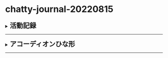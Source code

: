 # chatty-journal-20220815
<details>
<summary><h2 style="display:inline">活動記録</h2></summary>
 <h3>実績記録と今後の目標設定など</h3>
 <ol>
  <li>corsの理解を深める<br>
  <a href='https://qiita.com/tomoyukilabs/items/81698edd5812ff6acb34'>この記事</a>がとても参考になった。<br>WebAPIを利用して情報をゲットしたいとき、ブラウザのアドレスバーに直接urlを入力してアクセスするとうまく情報が返ってくるのに、プログラムで自動的にゲットして返り値を利用するというコードを書いても「corsルール」に抵触してうまくいかない。<br>今日はこの問題を何とか解決するために学習した。（未解決：取り組み中）
   <ul>
  <li>Chromの開発ツールでnetworkがすごく便利なのが分かった</li>
  <li>ブラウザのキャッシュ機能により解析が阻害される場合があるので要注意</li>
   <li>開発ツールを開いた状態でCtrl+F5を押下することによりキャッシュを削除できる</li>
 </ul>
  </li>
  <li>Vscode拡張機能「RapidAPI」を削除した
  <br>webAPI関係の作業をするときは有名なデスクトップアプリ「RapidAPI」を使っていたが、Vscodeの拡張機能で代替できれば便利かなと思い、しばらく試してみたが、時々サインインをしつこく求めるなどかえって使いにくいことを判明できたので、削除した。下記の工程においてはVscodeとは独立したアプリの方が使いやすいと思う
  <ul>
  <li>パラメーターを設定してAPIを叩く</li>
  <li>レスポンスを確認して問題があればパラメータを再設定する</li>
  <li>問題もな設定が確認できたら、希望の言語でサンプルコードを生成する</li>
  <li>サンプルコードをVscodeのソースコードに反映する</li>
 </ul>

  
  </li>
 </ol>
</details>

<hr/>
<details>
<summary><h2 style="display:inline">アコーディオンひな形</h2></summary>
 <h3>タイトル</h3>
 <ol>
  <li>番号付きリスト</li>
  <li></li>
 </ol>
 <ul>
  <li>記号付きリスト</li>
  <li></li>
 </ul>
</details>

<hr/>


